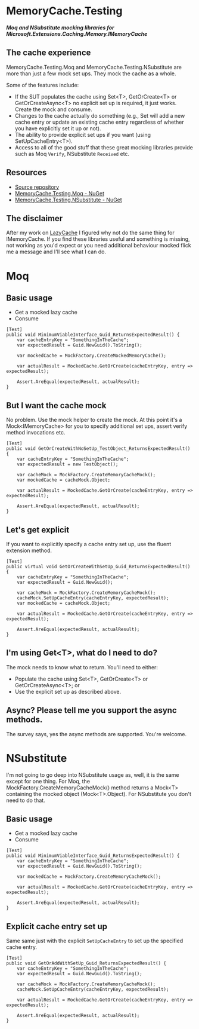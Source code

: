 # MemoryCache.Testing
__*Moq and NSubstitute mocking libraries for Microsoft.Extensions.Caching.Memory.IMemoryCache*__

## The cache experience
MemoryCache.Testing.Moq and MemoryCache.Testing.NSubstitute are more than just a few mock set ups. They mock the cache as a whole.

Some of the features include:
- If the SUT populates the cache using Set\<T>, GetOrCreate\<T> or GetOrCreateAsync\<T> no explicit set up is required, it just works. Create the mock and consume.
- Changes to the cache actually do something (e.g., Set will add a new cache entry or update an existing cache entry regardless of whether you have explicitly set it up or not).
- The ability to provide explicit set ups if you want (using SetUpCacheEntry\<T>).
- Access to all of the good stuff that these great mocking libraries provide such as Moq ```Verify```, NSubstitute ```Received``` etc. 

## Resources
- [Source repository](https://github.com/rgvlee/MemoryCache.Testing)
- [MemoryCache.Testing.Moq - NuGet](https://www.nuget.org/packages/MemoryCache.Testing.Moq/)
- [MemoryCache.Testing.NSubstitute - NuGet](https://www.nuget.org/packages/MemoryCache.Testing.NSubstitute/)

## The disclaimer
After my work on [LazyCache](https://github.com/rgvlee/LazyCache.Testing) I figured why not do the same thing for IMemoryCache. If you find these libraries useful and something is missing, not working as you'd expect or you need additional behaviour mocked flick me a message and I'll see what I can do.

# Moq
## Basic usage
- Get a mocked lazy cache
- Consume

```
[Test]
public void MinimumViableInterface_Guid_ReturnsExpectedResult() {
    var cacheEntryKey = "SomethingInTheCache";
    var expectedResult = Guid.NewGuid().ToString();

    var mockedCache = MockFactory.CreateMockedMemoryCache();
            
    var actualResult = MockedCache.GetOrCreate(cacheEntryKey, entry => expectedResult);

    Assert.AreEqual(expectedResult, actualResult);
}
```

## But I want the cache mock
No problem. Use the mock helper to create the mock. At this point it's a Mock\<IMemoryCache> for you to specify additional set ups, assert verify method invocations etc.

```
[Test]
public void GetOrCreateWithNoSetUp_TestObject_ReturnsExpectedResult() {
    var cacheEntryKey = "SomethingInTheCache";
    var expectedResult = new TestObject();

    var cacheMock = MockFactory.CreateMemoryCacheMock();
    var mockedCache = cacheMock.Object;

    var actualResult = MockedCache.GetOrCreate(cacheEntryKey, entry => expectedResult);
	    
    Assert.AreEqual(expectedResult, actualResult);
}
```

## Let's get explicit
If you want to explicitly specify a cache entry set up, use the fluent extension method.

```
[Test]
public virtual void GetOrCreateWithSetUp_Guid_ReturnsExpectedResult() {
    var cacheEntryKey = "SomethingInTheCache";
    var expectedResult = Guid.NewGuid();

    var cacheMock = MockFactory.CreateMemoryCacheMock();
    cacheMock.SetUpCacheEntry(cacheEntryKey, expectedResult);
    var mockedCache = cacheMock.Object;

    var actualResult = MockedCache.GetOrCreate(cacheEntryKey, entry => expectedResult);

    Assert.AreEqual(expectedResult, actualResult);
}
```

## I'm using Get\<T>, what do I need to do?
The mock needs to know what to return. You'll need to either:
- Populate the cache using Set\<T>, GetOrCreate\<T> or GetOrCreateAsync\<T>; or
- Use the explicit set up as described above.

## Async? Please tell me you support the async methods.
The survey says, yes the async methods are supported. You're welcome.

# NSubstitute
I'm not going to go deep into NSubstitute usage as, well, it is the same except for one thing. For Moq, the MockFactory.CreateMemoryCacheMock() method returns a Mock\<T> containing the mocked object (Mock\<T>.Object). For NSubstitute you don't need to do that.

## Basic usage
- Get a mocked lazy cache
- Consume
```
[Test]
public void MinimumViableInterface_Guid_ReturnsExpectedResult() {
    var cacheEntryKey = "SomethingInTheCache";
    var expectedResult = Guid.NewGuid().ToString();

    var mockedCache = MockFactory.CreateMemoryCacheMock();

    var actualResult = MockedCache.GetOrCreate(cacheEntryKey, entry => expectedResult);

    Assert.AreEqual(expectedResult, actualResult);
}
```

## Explicit cache entry set up
Same same just with the explicit ```SetUpCacheEntry``` to set up the specified cache entry.
```
[Test]
public void GetOrAddWithSetUp_Guid_ReturnsExpectedResult() {
    var cacheEntryKey = "SomethingInTheCache";
    var expectedResult = Guid.NewGuid().ToString();

    var cacheMock = MockFactory.CreateMemoryCacheMock();
    cacheMock.SetUpCacheEntry(cacheEntryKey, expectedResult);
    
    var actualResult = MockedCache.GetOrCreate(cacheEntryKey, entry => expectedResult);

    Assert.AreEqual(expectedResult, actualResult);
}
```